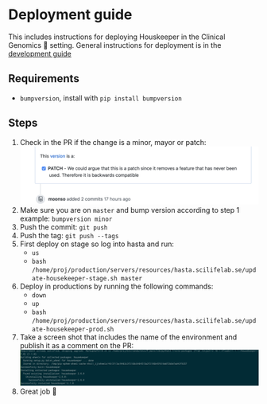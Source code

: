# Deployment guide
This includes instructions for deploying Houskeeper in the Clinical Genomics :hospital: setting. General instructions for deployment is in the [development guide][development-guide]


## Requirements

- `bumpversion`, install with `pip install bumpversion`

## Steps

1. Check in the PR if the change is a minor, mayor or patch: ![Version][pr-version]
1. Make sure you are on `master` and bump version according to step 1 example: `bumpversion minor`
1. Push the commit: `git push`
1. Push the tag: `git push --tags`
1. First deploy on stage so log into hasta and run:
    - `us`
    - `bash /home/proj/production/servers/resources/hasta.scilifelab.se/update-housekeeper-stage.sh master`
1. Deploy in productions by running the following commands:
    - `down`
    - `up`
    - `bash /home/proj/production/servers/resources/hasta.scilifelab.se/update-housekeeper-prod.sh`
1. Take a screen shot that includes the name of the environment and publish it as a comment on the PR: ![Deployed][confirm-deploy]
1. Great job :whale2:





[pr-version]: docs/img/version.png
[confirm-deploy]: docs/img/confirm_deploy.png
[development-guide]: http://www.clinicalgenomics.se/development/publish/prod/